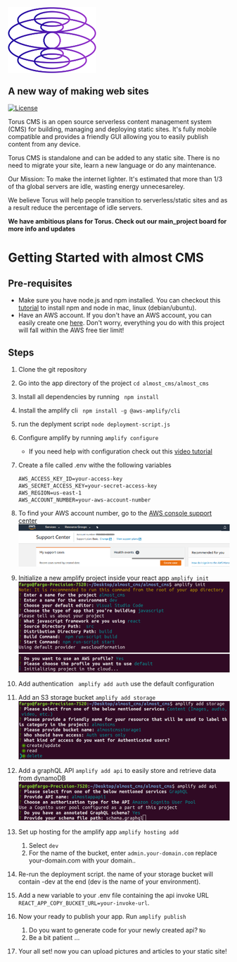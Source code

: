 
<img src="img/torus_logo.png" alt="logo" width="200px" align="center">

## A new way of making web sites

[![License](http://img.shields.io/:license-mit-blue.svg?style=flat-square)](http://gkpty.mit-license.org) 

Torus CMS is an open source serverless content management system (CMS) for building, managing and deploying static sites.  It's fully mobile compatible and provides a friendly GUI  allowing you to easily publish content from any device.   

Torus CMS is standalone and can be added to any static site.  There is no need to migrate your site, learn a new language or do any maintenance.      

Our Mission: To make the internet lighter. It's estimated that more than 1/3 of tha global servers are idle, wasting energy unnecesareley.   

We believe Torus will help  people transition to serverless/static sites and as a result reduce the percentage of idle servers.        

**We have ambitious plans for Torus.  Check out our main_project board for more info and updates**     


# Getting Started with almost CMS
    
 ## Pre-requisites

*  Make sure you have node.js and npm installed. You can checkout this [tutorial](https://medium.com/@lucaskay/install-node-and-npm-using-nvm-in-mac-or-linux-ubuntu-f0c85153e173) to install npm and node in mac, linux (debian/ubuntu).
* Have an AWS account. If you don't have an AWS account, you can easily create one [here](https://portal.aws.amazon.com/billing/signup?#/start). Don't worry, everything you do with this project will fall within the AWS free tier limit! 

## Steps
1. Clone the git repository
2. Go into the app directory of the project ` cd almost_cms/almost_cms `
3. Install all dependencies by running ` npm install`
4. Install the amplify cli ` npm install -g @aws-amplify/cli`
5. run the deplyment script `node deployment-script.js`
6. Configure amplify by running ` amplify configure `
    - If you need help with configuration check out this [video tutorial](https://www.youtube.com/watch?v=fWbM5DLh25U)
7. Create a file called .env withe the following variables

    ```
    AWS_ACCESS_KEY_ID=your-access-key
    AWS_SECRET_ACCESS_KEY=your-secret-access-key
    AWS_REGION=us-east-1
    AWS_ACCOUNT_NUMBER=your-aws-account-number
    ```

8. To find your AWS account number, go to the [AWS console support center](https://console.aws.amazon.com/support/home?)
![image 18](img/18.png)
9. Initialize a new amplify project inside your react app ` amplify init `
![init1](img/init1.png)
![init2](img/init2.png)
10. Add authentication ` amplify add auth` use the default configuration
11. Add an S3 storage bucket ` amplify add storage `
![storage](img/storage.png)
12. Add a graphQL API ` amplify add api ` to easily store and retrieve data from dynamoDB 
![api](img/api.png)
13. Set up hosting for the amplify app `amplify hosting add `
    
    1. Select ` dev `
    2. For the name of the bucket, enter ` admin.your-domain.com ` replace your-domain.com with your domain..


15. Re-run the deployment script. the name of your storage bucket will contain -dev at the end (dev is the name of your environment).

16. Add a new variable to your .env file containing the api invoke URL `REACT_APP_COPY_BUCKET_URL=your-invoke-url`.


16. Now your ready to publish your app. Run ` amplify publish `

    1. Do you want to generate code for your newly created api? ` No `
    2. Be a bit patient ...

17. Your all set! now you can upload pictures and articles to your static site!

